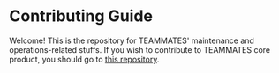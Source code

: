 # Contributing Guide

Welcome! This is the repository for TEAMMATES' maintenance and operations-related stuffs.
If you wish to contribute to TEAMMATES core product, you should go to [this repository](https://github.com/TEAMMATES/teammates).

